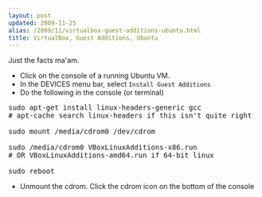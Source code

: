 ```yaml
---
layout: post
updated: 2009-11-25
alias: /2009/11/virtualbox-guest-additions-ubuntu.html
title: VirtualBox, Guest Additions, Ubuntu
---
```

<p>
Just the facts ma'am.
</p>

<ul>
<li>Click on the console of a running Ubuntu VM.</li>
<li>In the DEVICES menu bar, select <code>Install Guest Additions</code></li>
<li>Do the following in the console (or terminal)</li>
</ul>

<pre>
sudo apt-get install linux-headers-generic gcc
# apt-cache search linux-headers if this isn't quite right

sudo mount /media/cdrom0 /dev/cdrom

sudo /media/cdrom0 VBoxLinuxAdditions-x86.run
# OR VBoxLinuxAdditions-amd64.run if 64-bit linux

sudo reboot
</pre>
<ul>
<li>Unmount the cdrom.  Click the cdrom icon on the bottom of the console</li>
</ul>